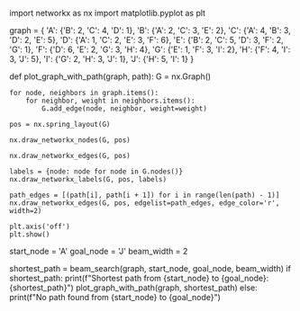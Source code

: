 import networkx as nx
import matplotlib.pyplot as plt

graph = {
    'A': {'B': 2, 'C': 4, 'D': 1},
    'B': {'A': 2, 'C': 3, 'E': 2},
    'C': {'A': 4, 'B': 3, 'D': 2, 'E': 5},
    'D': {'A': 1, 'C': 2, 'E': 3, 'F': 6},
    'E': {'B': 2, 'C': 5, 'D': 3, 'F': 2, 'G': 1},
    'F': {'D': 6, 'E': 2, 'G': 3, 'H': 4},
    'G': {'E': 1, 'F': 3, 'I': 2},
    'H': {'F': 4, 'I': 3, 'J': 5},
    'I': {'G': 2, 'H': 3, 'J': 1},
    'J': {'H': 5, 'I': 1}
}

def plot_graph_with_path(graph, path):
    G = nx.Graph()
    
    for node, neighbors in graph.items():
        for neighbor, weight in neighbors.items():
            G.add_edge(node, neighbor, weight=weight)
    
    pos = nx.spring_layout(G)
    
    nx.draw_networkx_nodes(G, pos)

    nx.draw_networkx_edges(G, pos)
    
    labels = {node: node for node in G.nodes()}
    nx.draw_networkx_labels(G, pos, labels)
    
    path_edges = [(path[i], path[i + 1]) for i in range(len(path) - 1)]
    nx.draw_networkx_edges(G, pos, edgelist=path_edges, edge_color='r', width=2)
    
    plt.axis('off')
    plt.show()

start_node = 'A'
goal_node = 'J'
beam_width = 2

shortest_path = beam_search(graph, start_node, goal_node, beam_width)
if shortest_path:
    print(f"Shortest path from {start_node} to {goal_node}: {shortest_path}")
    plot_graph_with_path(graph, shortest_path)
else:
    print(f"No path found from {start_node} to {goal_node}")
